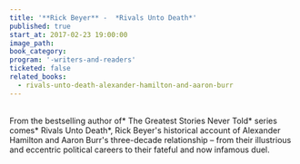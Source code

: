 ```yaml
---
title: '**Rick Beyer** -  *Rivals Unto Death*'
published: true
start_at: 2017-02-23 19:00:00
image_path:
book_category:
program: '-writers-and-readers'
ticketed: false
related_books:
  - rivals-unto-death-alexander-hamilton-and-aaron-burr
---
```



<br>From the bestselling author of* The Greatest Stories Never Told* series comes* Rivals Unto Death*, Rick Beyer's historical account of Alexander Hamilton and Aaron Burr's three-decade relationship – from their illustrious and eccentric political careers to their fateful and now infamous duel.